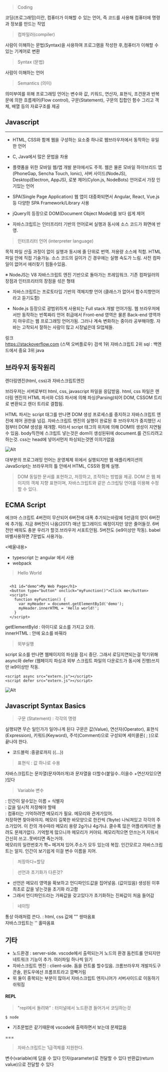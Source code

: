 > Coding

코딩(프로그래밍)이란, 컴퓨터가 이해할 수 있는 언어, 즉 코드를 사용해 컴퓨터에 명령과 정보를 만드는 작업


> 컴파일러(compiler)

사람이 이해하는 문법(Syntax)을 사용하여 프로그램을 작성한 후,컴퓨터가 이해할 수 있는 기계어로 변환


> Syntax (문법)

사람이 이해하는 언어 

> Semantics (의미)

의미부여를 위해 프로그래밍 언어는 변수와 값, 키워드, 연산자, 표현식, 조건문과 반복문에 의한 흐름제어(Flow control), 구문(Statement), 구문의 집합인 함수 그리고 객체, 배열 등의 자료구조를 제공


## Javascript
---

* HTML, CSS와 함께 웹을 구성하는 요소중 하나로 웹브라우저에서 동작하는 유일한 언어

* C, Java에서 많은 문법을 차용

* 플랫폼을 위한 모바일 웹/앱 개발 분야에서도 주목. 웹은 물론 모바일 하이브리드 앱(PhoneGap, Sencha Touch, Ionic), 서버 사이드(NodeJS), Desktop(Electron, AppJS), 로봇 제어(Cylon.js, NodeBots) 언어로서 가장 인기있는 언어

* SPA(Single Page Application) 웹 앱이 대중화되면서 Angular, React, Vue.js 등 다양한 SPA Framework/Library 사용

* jQuery의 등장으로 DOM(Document Object Model)를 보다 쉽게 제어

* 자바스크립트는 인터프리터 기반의 언어로써 실행과 동시에 소스 코드가 화면에 반영. 


> 인터프리터 언어 (interpreter language)

목적 파일 산출 과정이 없이 실행과 동시에 줄 단위로 번역. 저용량 소스에 적합. HTML파일 안에 직접 기술가능. 
소스 코드의 길이가 긴 경우에는 실행 속도가 느림. 사전 컴파일이 없어서 에러찾기 힘들수있음.

※ NodeJS는 V8 자바스크립트 엔진 기반으로 돌아가는 프레임워크. 기존 컴파일러의 장점과 인터프리터의 장점을 섞은 형태


* 자바스크립트는 프로토타입 기반의 객체지향 언어 (클래스가 없어서 함수지향언어라고 듣기도함)

* Node.js 등장으로 광범위하게 사용되는 Full stack 개발 언어가됨. 웹 브라우저에서만 동작하는 반쪽짜리 언어 취급에서 Front-end 영역은 물론 Back-end 영역까지 아우르는 웹 프로그래밍 언어가됨. 그러나 계속 변화하는 중이라 공부해야함. 자바는 고착되서 잘하는 사람이 많고 시장넓은데 SI업체들.


링크  
https://stackoverflow.com (스택 오버플로우) 
검색 1위 자바스크립트 2위 sql : 백엔드에서 중요 3위 java 



브라우저 동작원리
----
렌더링엔진(html, css)과 자바스크립트엔진 

브라우저는 서버로부터 html, css, javascript 파일을 응답받음. html, css 파일은 렌더링 엔진의 HTML 파서와 CSS 파서에 의해 파싱(Parsing)되어 DOM, CSSOM 트리로 변환되고 렌더 트리로 결합됨.

HTML 파서는 script 태그를 만나면 DOM 생성 프로세스를 중지하고 자바스크립트 엔진에 제어 권한을 넘김. 자바스크립트 엔진의 실행이 완료된 후 브라우저가 중지했던 시점부터 DOM 생성을 재개함. 따라서 script 태그의 위치에 의해 DOM의 생성이 지연될 수 있음. body직전에 스크립트 넣는것은 dom이 생성된뒤에 document.를 건드리려고 하는것. css는 head에 넣어서먼저 파싱되는것엔 이의가없음

![Alt ](http://poiemaweb.com/img/client-server.png
)


대부분의 프로그래밍 언어는 운영체제 위에서 실행되지만 웹 애플리케이션의 JavaScript는 브라우저의 틀 안에서 HTML, CSS와 함께 실행.


> DOM
동일한 문서를 표현하고, 저장하고, 조작하는 방법을 제공. DOM 은 웹 페이지의 객체 지향 표현이며, 자바스크립트와 같은 스크립팅 언어를 이용해 수정할 수 있다.


ECMA Script
----

에크마 스크립트 4버전이 무산되어 6버전에 대폭 추가되는바람에 5만큼의 양이 6버전에 추가됨. 지금 8버전이 나옴(2017) 매년 업그레이드 예정이지만 양은 줄어들것.
6버전만 배워도 충분 우리가 할것.브라우저 서포트안됨. 5버전도 (ie9이상만 작동).  babel 바벨사용하면 7문법도 사용가능.


<배울내용>
- typescript 는 angular 에서 사용
- webpack


> Hello World
~~~

  <h1 id="demo">My Web Page</h1>
  <button type="button" onclick="myFunction()">Click me</button>
  <script>
    function myFunction() {
      var myHeader = document.getElementById('demo');
      myHeader.innerHTML = 'Hello world!';
    }
  </script>

~~~

getElementById : 아이디로 요소를 가지고 오라.  
innerHTML : 안에 요소를 바꿔라 

> 외부실행

script 요소를 만나면 웹페이지의 파싱을 잠시 중단. 그래서 로딩지연되는걸 막기위해 async와 defer (웹페이지 파싱과 외부 스크립트 파일의 다운로드가 동시에 진행)쓰지만 ie9이상만 작동.

~~~
<script async src="extern.js"></script>
<script defer src="extern.js"></script>
~~~

![Alt ](http://poiemaweb.com/img/script-execution.jpg)



Javascript Syntax Basics
---

> 구문 (Statement)
: 각각의 명령

 실행되면 무슨 일인가가 일어나게 된다
 구문은 값(Value), 연산자(Operator), 표현식(Expression), 키워드(Keyword), 주석(Comment)으로 구성되며 세미콜론( ; )으로 끝나야 한다.

- 코드블럭 :중괄로까지 ({…})



> 표현식
: 값 하나로 수용

자바스크립트는 문자열(문자여러개)과 문자열을 더할수(붙일수..이을수 +연산자있으면 )있다


> Variable 변수  

: 인간이 알수있는 이름 = 식별자   
: 값을 일시적 저장해야 할때   
: 컴퓨터는 기억하려면 메모리가 필요. 메모리와 관게가있어.  
저장하면 찾아와야지. 메모리 길쭉한 바모양으로 한칸씩 (1byte) 나눠져있고 각각의 주소가있어. 이 칸의 개수따라
메모리 용량 2g가냐 4g가냐. 클수록 많은 어플리케이션 돌려도 문제가없다. 기억할게 많으니까 메모리가 커야되.
메모리적으면 안쓰는거 지워서 간신히 쓰고..못버티면 죽는거야.  
메모리의 일련번호가 쫙~ 메겨져 있어.주소가 모두 있는데 복잡. 인간모르고 자바스크립트는 알지.
인간이 보기쉽게 이걸 변수 이름을 지어.

> 저장하다=할당  

> 선언과 초기화가 다른것?
- 선언은 메모리 영역을 확보하고 언디파인드값을 집어넣음. (값이있음)
  생성된 이후 최초로 값을 넣는것을 초기화 라고함 
- 그래서 언디파인드라는 가짜값을 갖고있다가 초기화하는 진짜값이 처음 들어감



> 네이밍 

통상 아래처럼 쓴다. 
: html, css 값에 "" 쌍따옴표   
  자바스크립트는 '' 홀따옴표    






## 기타  

- 노드환경 : server-side. vscode에서 출력되는거 노드의 환경 돔컨트롤 안되지만 네트워크 기능이 추가. 여러파일 하나씩 읽기   
- 자바스크립트 엔진 : client-side. 돔을 컨트롤 할수있음. 크롬브라우저 개발자도구 콘솔, 윈도우에선 프롬프트라고 깜빡거림 
- 위 둘이 중복되는 부분이 많아서 자바스크립트 엔지니어가 서버사이드로 이동하기 쉬워짐 


#### REPL
> "repl에서 돌려봐" : 터미널에서 노드환경 들어가서 코딩하는것   
~~~
$ node
~~~
- 기초문법은 같기때문에 vscode에 출력하면서 보는데 문제없음      

===  
 

> 자바스크립트는 1급객체를 지원한다. 

변수(variable)에 담을 수 있다
인자(parameter)로 전달할 수 있다
반환값(return value)으로 전달할 수 있다
